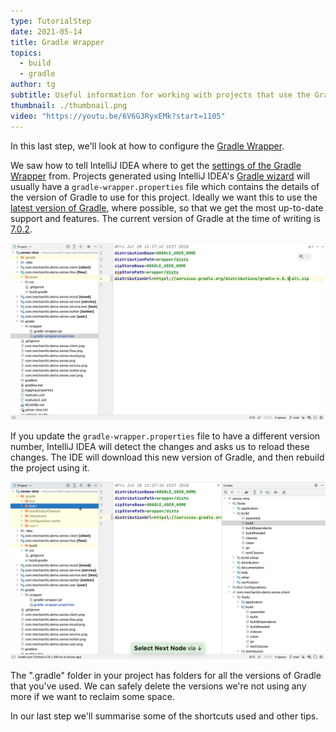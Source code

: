```yaml
---
type: TutorialStep
date: 2021-05-14
title: Gradle Wrapper
topics:
  - build
  - gradle
author: tg
subtitle: Useful information for working with projects that use the Gradle Wrapper.
thumbnail: ./thumbnail.png
video: "https://youtu.be/6V6G3RyxEMk?start=1105"
---
```


In this last step, we'll look at how to configure the [Gradle Wrapper](https://docs.gradle.org/current/userguide/gradle_wrapper.html).

We saw how to tell IntelliJ IDEA where to get the [settings of the Gradle Wrapper](https://www.jetbrains.com/help/idea/gradle-settings.html) from. Projects generated using IntelliJ IDEA's [Gradle wizard](https://www.jetbrains.com/help/idea/gradle.html#project_create_gradle) will usually have a `gradle-wrapper.properties` file which contains the details of the version of Gradle to use for this project. Ideally we want this to use the [latest version of Gradle](https://gradle.org/releases/), where possible, so that we get the most up-to-date support and features. The current version of Gradle at the time of writing is [7.0.2](https://docs.gradle.org/7.0.2/release-notes.html).

![Gradle Wrapper properties file](./gradle-wrapper-file.png)

If you update the `gradle-wrapper.properties` file to have a different version number, IntelliJ IDEA will detect the changes and asks us to reload these changes. The IDE will download this new version of Gradle, and then rebuild the project using it.

![Gradle versions](./gradle-versions.png)

The ".gradle" folder in your project has folders for all the versions of Gradle that you've used. We can safely delete the versions we're not using any more if we want to reclaim some space.

In our last step we'll summarise some of the shortcuts used and other tips.
